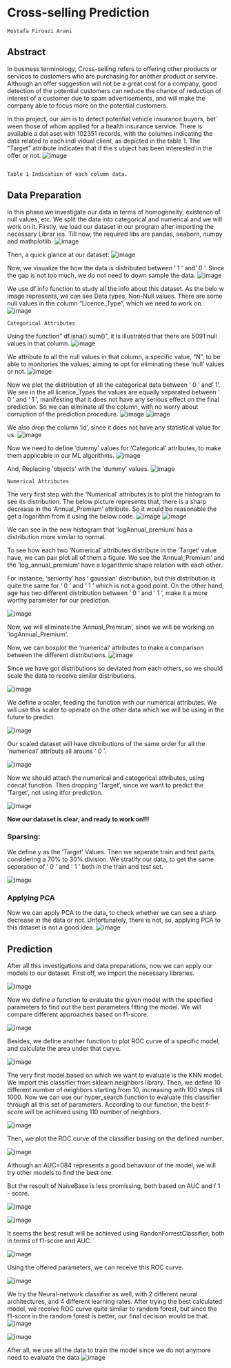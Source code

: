 # Cross-selling Prediction

```
Mostafa Firoozi Arani
```
## Abstract

In business terminology, Cross-selling refers to offering other products or
services to customers who are purchasing for another product or service. Although
an offer suggestion will not be a great cost for a company, good detection of the
potential customers can reduce the chance of reduction of interest of a customer
due to spam advertisements, and will make the company able to focus more on the
potential customers.

In this project, our aim is to detect potential vehicle insurance buyers, bet`
ween those of whom applied for a health insurance service. There is available a dat
aset with 102351 records, with the columns indicating the data related to each indi
vidual client, as depicted in the table 1. The “Target” attribute indicates that if the s
ubject has been interested in the offer or not.
![image](https://user-images.githubusercontent.com/73081215/146907853-04cf5d6d-4009-4afd-8a83-b9173a4246b5.png)

```

Table 1 Indication of each column data.
```
## Data Preparation

In this phase we investigate our data in terms of homogeneity, existence
of null values, etc. We split the data into categorical and numerical and we will
work on it.
Firstly, we load our dataset in our program after importing the necessary Librar
ies. Till now, the required libs are pandas, seaborn, numpy and mathplotlib.
![image](https://user-images.githubusercontent.com/73081215/146908014-1150ba13-a2db-4e76-97ae-d383c251fe94.png)


Then, a quick glance at our dataset:
![image](https://user-images.githubusercontent.com/73081215/146908070-f1f557e5-0a05-45dd-9820-46f31939afb3.png)

Now, we visualize the how the data is distributed between ‘ 1 ’ and’ 0 ’. Since the gap is not too much, we do not need to down sample the data.
![image](https://user-images.githubusercontent.com/73081215/146908170-03ecdef6-43d3-4387-b92e-ba21e03da1b2.png)

We use df.info function to study all the info about this dataset. As the belo
w image represents, we can see Data types, Non-Null values. There are some null values in the column “Licence_Type”, which we need to work on.
![image](https://user-images.githubusercontent.com/73081215/146908287-88be41c5-05bb-47ac-adfc-f199fb90c20c.png)


```
Categorical Attributes
```
Using the function” df.isna().sum()”, it is illustrated that there are 5091 null values in that column.
![image](https://user-images.githubusercontent.com/73081215/146908424-3af158b5-4eca-4863-aa36-c9bc00b9cded.png)

We attribute to all the null values in that column, a specific value, “N”, to
be able to monitories the values, aiming to opt for eliminating these ‘null’ values or not.
![image](https://user-images.githubusercontent.com/73081215/146908487-3ba1818c-ac27-4cb6-addc-f32de92fadfb.png)

Now we plot the distribution of all the categorical data between ‘ 0 ’ and’ 1’.
We see in the all licence_Types the values are equally separated between ‘ 0 ’ and ‘ 1 ’, manifesting that it does not have any serious effect on the final prediction. So we can eliminate all the column, with no worry about corruption of the prediction procedure.
![image](https://user-images.githubusercontent.com/73081215/146908662-c6ab2775-5395-4ce2-85f0-41e7e6ea4a11.png)
![image](https://user-images.githubusercontent.com/73081215/146908820-cee24eea-8d4d-45bb-8c74-ac7b2eef3b9e.png)


We also drop the column ‘id’, since it does not have any statistical value for us.
![image](https://user-images.githubusercontent.com/73081215/146908867-69fa0ff7-73f9-49fd-a8f5-295351ab3024.png)


Now we need to define ‘dummy’ values for ‘Categorical’ attributes, to make them
applicable in our ML algorithms.
![image](https://user-images.githubusercontent.com/73081215/146908928-a9b3f1f6-92e2-4fb1-a7c8-73142d4e0bbb.png)

And, Replacing 'objects' with the 'dummy' values.
![image](https://user-images.githubusercontent.com/73081215/146908977-cd2dc97f-77bd-43f5-be49-af5674a8692e.png)

```
Numerical Attributes
```
The very first step with the ‘Numerical’ attributes is to plot the histogram to see its distribution. The below picture represents that, there is a sharp decrease in the ‘Annual_Premium’ attribute. So it would be reasonable the get a logarithm from it using the below code.
![image](https://user-images.githubusercontent.com/73081215/146909059-c491b9af-11e7-456b-ad6f-2cdcea0d847e.png)
![image](https://user-images.githubusercontent.com/73081215/146909292-4ae1a2f4-9aaa-4b43-8314-b0eb106e6a48.png)


We can see in the new histogram that ‘logAnnual_premium’ has a distribution
more similar to normal.

To see how each two ‘Numerical’ attributes distribute in the ‘Target’ value have, we can pair plot all of them a figure. We see the ‘Annual_Premium’ and the ‘log_annual_premium’ have a logarithmic shape relation with each other.



For instance, ‘seniority’ has ‘ gaussian’ distribution, but this distribution is quite the same for ‘ 0 ’ and ‘ 1 ’ which is not a good point. On the other hand, age has two different distribution between ‘ 0 ’ and ‘ 1 ’, make it a more worthy parameter for our prediction.


![image](https://user-images.githubusercontent.com/73081215/146909442-f4bba350-bae7-4b33-85a9-3ba31a44ae89.png)


Now, we will eliminate the ‘Annual_Premium’, since we will be working on
‘logAnnual_Premium’.

Now, we can boxplot the ‘numerical’ attributes to make a comparison between the
different distributions.
![image](https://user-images.githubusercontent.com/73081215/146909566-2d8766fc-aa02-47a4-8023-9aa883dfd0b0.png)


Since we have got distributions so deviated from each others, so we should scale the data to receive similar distributions.

![image](https://user-images.githubusercontent.com/73081215/146909644-7c116e27-98b4-4ae5-a2d5-5a661ff029cd.png)


We define a scaler, feeding the function with our numerical attributes. We will
use this scaler to operate on the other data which we will be using in the future to
predict.

![image](https://user-images.githubusercontent.com/73081215/146909671-ad6bd01b-abe9-4aeb-b04c-a49f36975147.png)



Our scaled dataset will have distributions of the same order for all the ‘numerical’ attributs all arouns ‘ 0 ’.

![image](https://user-images.githubusercontent.com/73081215/146909708-29078ba7-7618-4955-bbb8-ac0a9d134fde.png)


Now we should attach the numerical and categorical attributes, using concat
function. Then dropping ‘Target’, since we want to predict the ‘Target’, not using itfor prediction.

![image](https://user-images.githubusercontent.com/73081215/146909790-1de78dcd-707c-421f-8a61-4150d0602545.png)


**Now our dataset is clear, and ready to work on!!!**


### Sparsing:

We define y as the ‘Target’ Values. Then we seperate train and test parts, considering a 70% to 30% division. We stratify our data, to get the same seperation of ‘ 0 ’ and ‘ 1 ’ both in the train and test set.

![image](https://user-images.githubusercontent.com/73081215/146909920-8867b489-0e2b-416c-8bbe-7d143213d8a3.png)




### Applying PCA

Now we can apply PCA to the data, to check whether we can see a sharp
decrease in the data or not. Unfortunately, there is not, so, applying PCA to this
dataset is not a good idea.
![image](https://user-images.githubusercontent.com/73081215/146910035-40eaf186-64de-4aab-86c4-ca24865a006f.png)


## Prediction

After all this investigations and data preparations, now we can apply our
models to our dataset. First off, we import the necessary libraries.

![image](https://user-images.githubusercontent.com/73081215/146910059-2e805bbf-129f-4f62-8890-bc35f7bf9092.png)


Now we define a function to evaluate the given model with the specified
parameters to find out the best parameters fitting the model. We will compare
different approaches based on f1-score.

![image](https://user-images.githubusercontent.com/73081215/146910081-f8f2a894-dd6f-43ae-a4df-66537d972eb4.png)


Besides, we define another function to plot ROC curve of a specific model,
and calculate the area under that curve.

![image](https://user-images.githubusercontent.com/73081215/146910101-252d80cb-9768-4f3a-8487-4158d07ff2e8.png)


The very first model based on which we want to evaluate is the KNN model. We
import this classifier from sklearn.neighbors library. Then, we define 10 different number of neighbors starting from 10, increasing with 100 steps till 1000. Now we can use our hyper_search function to evaluate this classifier through all this set of parameters. According to our function, the best f-score will be achieved using 110 number of neighbors.

![image](https://user-images.githubusercontent.com/73081215/146910405-aae9677e-ebea-414e-898b-8a9275ffeca0.png)


Then, we plot the ROC curve of the classifier basing on the defined number.

![image](https://user-images.githubusercontent.com/73081215/146910548-6c5864ce-0254-4ed9-b254-dc7e36a5ffce.png)


Although an AUC=084 represents a good behaviuor of the model, we will try other
models to find the best one.


But the resoult of NaiveBase is less promissing, both based on AUC and f 1 - score.

![image](https://user-images.githubusercontent.com/73081215/146910610-109ffc73-64dd-4bd6-8360-7100354e01c4.png)

![image](https://user-images.githubusercontent.com/73081215/146910637-ecc7affd-19b0-4cc4-9c68-2f0c34f1dcd1.png)


It seems the best result will be achieved using RandonForrestClassifier, both in terms of f1-score and AUC.

![image](https://user-images.githubusercontent.com/73081215/146910664-22d1df43-e76b-4251-a53f-72b99ad501bc.png)

Using the offered parameters, we can receive this ROC curve.

![image](https://user-images.githubusercontent.com/73081215/146910679-4e8a9513-b119-41c9-b77a-c24178090c69.png)

We try the Neural-network classifier as well, with 2 different neural architectures, and 4 different learning rates. After trying the best calculated model, we receive ROC curve quite similar to random forest, but since the f1-score in the random forest is better, our final decision would be that.
![image](https://user-images.githubusercontent.com/73081215/146910745-f6756971-eb2a-4acb-b1a7-03042d449e89.png)

![image](https://user-images.githubusercontent.com/73081215/146910855-d1937f4e-ad53-4671-8145-3c59e7634d88.png)

After all, we use all the data to train the model since we do not anymore need to evaluate the data
![image](https://user-images.githubusercontent.com/73081215/146910878-c106dbc8-982d-4e65-95a7-770393954fd8.png)



